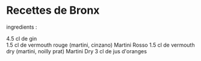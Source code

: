 # Recettes de Bronx

ingredients :

4.5 cl de gin	 
1.5 cl de vermouth rouge (martini, cinzano)	 Martini Rosso
1.5 cl de vermouth dry (martini, noilly prat)	 Martini Dry
3 cl de jus d'oranges
